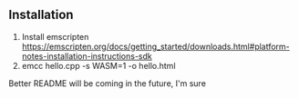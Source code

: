 ## Installation

1) Install emscripten https://emscripten.org/docs/getting_started/downloads.html#platform-notes-installation-instructions-sdk
2) emcc hello.cpp -s WASM=1 -o hello.html

Better README will be coming in the future, I'm sure
